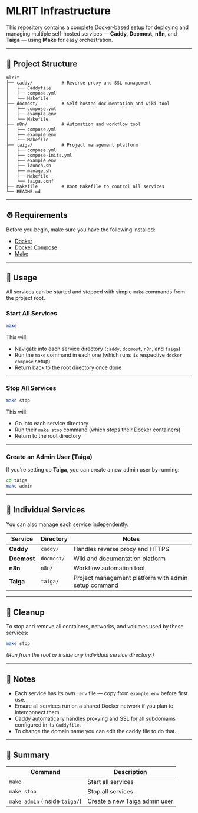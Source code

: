 # MLRIT Infrastructure

This repository contains a complete Docker-based setup for deploying and managing multiple self-hosted services — **Caddy**, **Docmost**, **n8n**, and **Taiga** — using **Make** for easy orchestration.

---

## 🧩 Project Structure

```
mlrit
├── caddy/           # Reverse proxy and SSL management
│   ├── Caddyfile
│   ├── compose.yml
│   └── Makefile
├── docmost/         # Self-hosted documentation and wiki tool
│   ├── compose.yml
│   ├── example.env
│   └── Makefile
├── n8n/             # Automation and workflow tool
│   ├── compose.yml
│   ├── example.env
│   └── Makefile
├── taiga/           # Project management platform
│   ├── compose.yml
│   ├── compose-inits.yml
│   ├── example.env
│   ├── launch.sh
│   ├── manage.sh
│   ├── Makefile
│   └── taiga.conf
├── Makefile         # Root Makefile to control all services
└── README.md
```

---

## ⚙️ Requirements

Before you begin, make sure you have the following installed:

* [Docker](https://docs.docker.com/get-docker/)
* [Docker Compose](https://docs.docker.com/compose/install/)
* [Make](https://www.gnu.org/software/make/)

---

## 🚀 Usage

All services can be started and stopped with simple `make` commands from the project root.

### Start All Services

```bash
make
```

This will:

* Navigate into each service directory (`caddy`, `docmost`, `n8n`, and `taiga`)
* Run the `make` command in each one (which runs its respective `docker compose` setup)
* Return back to the root directory once done

---

### Stop All Services

```bash
make stop
```

This will:

* Go into each service directory
* Run their `make stop` command (which stops their Docker containers)
* Return to the root directory

---

### Create an Admin User (Taiga)

If you’re setting up **Taiga**, you can create a new admin user by running:

```bash
cd taiga
make admin
```

---

## 🧱 Individual Services

You can also manage each service independently:

| Service     | Directory  | Notes                                                |
| ----------- | ---------- | ---------------------------------------------------- |
| **Caddy**   | `caddy/`   | Handles reverse proxy and HTTPS                      |
| **Docmost** | `docmost/` | Wiki and documentation platform                      |
| **n8n**     | `n8n/`     | Workflow automation tool                             |
| **Taiga**   | `taiga/`   | Project management platform with admin setup command |

---

## 🧹 Cleanup

To stop and remove all containers, networks, and volumes used by these services:

```bash
make stop
```

*(Run from the root or inside any individual service directory.)*

---

## 📄 Notes

* Each service has its own `.env` file — copy from `example.env` before first use.
* Ensure all services run on a shared Docker network if you plan to interconnect them.
* Caddy automatically handles proxying and SSL for all subdomains configured in its `Caddyfile`.
* To change the domain name you can edit the caddy file to do that.

---

## 🏁 Summary

| Command                        | Description                   |
| ------------------------------ | ----------------------------- |
| `make`                         | Start all services            |
| `make stop`                    | Stop all services             |
| `make admin` (inside `taiga/`) | Create a new Taiga admin user |
